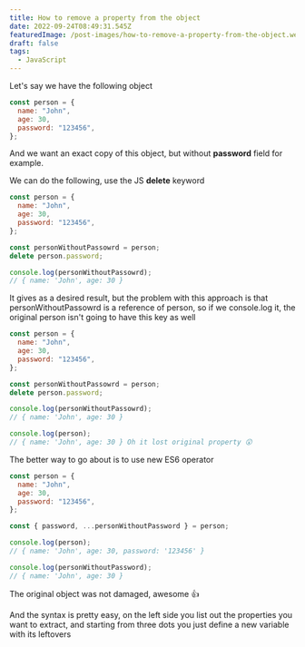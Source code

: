 ```yaml
---
title: How to remove a property from the object
date: 2022-09-24T08:49:31.545Z
featuredImage: /post-images/how-to-remove-a-property-from-the-object.webp
draft: false
tags:
  - JavaScript
---
```


Let's say we have the following object

```javascript
const person = {
  name: "John",
  age: 30,
  password: "123456",
};
```

And we want an exact copy of this object, but without **password** field for example.

We can do the following, use the JS **delete** keyword

```javascript
const person = {
  name: "John",
  age: 30,
  password: "123456",
};

const personWithoutPassowrd = person;
delete person.password;

console.log(personWithoutPassowrd);
// { name: 'John', age: 30 }
```

It gives as a desired result, but the problem with this approach is that personWithoutPassowrd is a reference of person, so if we console.log it, the original person isn't going to have this key as well

```javascript
const person = {
  name: "John",
  age: 30,
  password: "123456",
};

const personWithoutPassowrd = person;
delete person.password;

console.log(personWithoutPassowrd);
// { name: 'John', age: 30 }

console.log(person);
// { name: 'John', age: 30 } Oh it lost original property 😲
```

The better way to go about is to use new ES6 operator

```javascript
const person = {
  name: "John",
  age: 30,
  password: "123456",
};

const { password, ...personWithoutPassword } = person;

console.log(person);
// { name: 'John', age: 30, password: '123456' }

console.log(personWithoutPassword);
// { name: 'John', age: 30 }
```

The original object was not damaged, awesome 👍

And the syntax is pretty easy, on the left side you list out the properties you want to extract, and starting from three dots you just define a new variable with its leftovers
